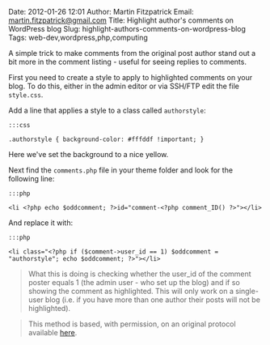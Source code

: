 Date: 2012-01-26 12:01
Author: Martin Fitzpatrick
Email: martin.fitzpatrick@gmail.com
Title: Highlight author&#39;s comments on WordPress blog
Slug: highlight-authors-comments-on-wordpress-blog
Tags: web-dev,wordpress,php,computing

A simple trick to make comments from the original post author stand out a bit more in the comment listing - useful for seeing replies to comments.

<!-- PELICAN_END_SUMMARY -->








First you need to create a style to apply to highlighted comments on your blog. To do this, either in the admin editor or via SSH/FTP edit the file `style.css`.



Add a line that applies a style to a class called `authorstyle`:



    :::css

    .authorstyle { background-color: #fffddf !important; }



Here we've set the background to a nice yellow.



Next find the `comments.php` file in your theme folder and look for the following line:



    :::php

    <li <?php echo $oddcomment; ?>id="comment-<?php comment_ID() ?>"></li>



And replace it with:



    :::php

    <li class="<?php if ($comment->user_id == 1) $oddcomment = "authorstyle"; echo $oddcomment; ?>"></li>




>What this is doing is checking whether the user_id of the comment poster equals 1 (the admin user - who set up the blog) and if so showing the comment as highlighted. This will only work on a single-user blog (i.e. if you have more than one author their posts will not be highlighted).






>This method is based, with permission, on an original protocol available [here](http://www.mattcutts.com/blog/highlight-author-comments-wordpress/).

